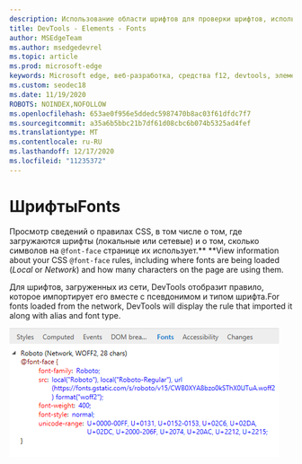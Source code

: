 ```yaml
---
description: Использование области шрифтов для проверки шрифтов, используемых на странице
title: DevTools - Elements - Fonts
author: MSEdgeTeam
ms.author: msedgedevrel
ms.topic: article
ms.prod: microsoft-edge
keywords: Microsoft edge, веб-разработка, средства f12, devtools, элементы, шрифты, @font-face
ms.custom: seodec18
ms.date: 11/19/2020
ROBOTS: NOINDEX,NOFOLLOW
ms.openlocfilehash: 653ae0f956e5ddedc5987470b8ac03f61dfdc7f7
ms.sourcegitcommit: a35a6b5bbc21b7df61d08cbc6b074b5325ad4fef
ms.translationtype: MT
ms.contentlocale: ru-RU
ms.lasthandoff: 12/17/2020
ms.locfileid: "11235372"
---
```

# <span data-ttu-id="65bc0-104">Шрифты</span><span class="sxs-lookup"><span data-stu-id="65bc0-104">Fonts</span></span>

<span data-ttu-id="65bc0-105">Просмотр сведений о правилах CSS, в том числе о том, где загружаются шрифты (локальные или сетевые) и о том, сколько символов на `@font-face` странице их использует.\*\* \*\*</span><span class="sxs-lookup"><span data-stu-id="65bc0-105">View information about your CSS `@font-face` rules, including where fonts are being loaded (*Local* or *Network*) and how many characters on the page are using them.</span></span>

<span data-ttu-id="65bc0-106">Для шрифтов, загруженных из сети, DevTools отобразит правило, которое импортирует его вместе с псевдонимом и типом шрифта.</span><span class="sxs-lookup"><span data-stu-id="65bc0-106">For fonts loaded from the network, DevTools will display the rule that imported it along with alias and font type.</span></span>

![Области шрифтов](../media/elements_fonts.png)
